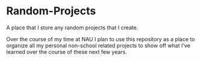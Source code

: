 # Random-Projects
A place that I store any random projects that I create.

Over the course of my time at NAU I plan to use this repository as a place to organize all my personal non-school related projects to show off what
I've learned over the course of these next few years.
